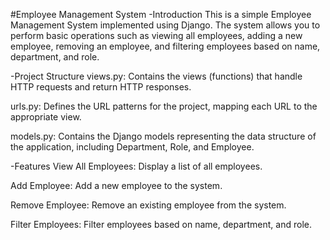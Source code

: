 #Employee Management System
-Introduction
This is a simple Employee Management System implemented using Django. The system allows you to perform basic operations such as viewing all employees, 
adding a new employee, removing an employee, and filtering employees based on name, department, and role.

-Project Structure
views.py: Contains the views (functions) that handle HTTP requests and return HTTP responses.

urls.py: Defines the URL patterns for the project, mapping each URL to the appropriate view.

models.py: Contains the Django models representing the data structure of the application, including Department, Role, and Employee.


-Features
View All Employees: Display a list of all employees.

Add Employee: Add a new employee to the system.

Remove Employee: Remove an existing employee from the system.

Filter Employees: Filter employees based on name, department, and role.

